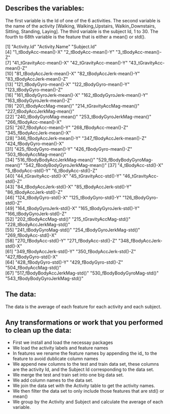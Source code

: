 ## Describes the variables:
The first variable is the Id of one of the 6 activities.
The second variable is the name of the activity [Walking, Walking_Upstairs, Walkin_Downstairs, Sitting, Standing, Laying].
The third variable is the subject Id, 1 to 30.
The fourth to 68th variable is the feature that is either a mean() or std().

 [1] "Activity.Id"                     "Activity.Name"                   "Subject.Id"                     
 [4] "1_tBodyAcc-mean()-X"             "2_tBodyAcc-mean()-Y"             "3_tBodyAcc-mean()-Z"            
 [7] "41_tGravityAcc-mean()-X"         "42_tGravityAcc-mean()-Y"         "43_tGravityAcc-mean()-Z"        
[10] "81_tBodyAccJerk-mean()-X"        "82_tBodyAccJerk-mean()-Y"        "83_tBodyAccJerk-mean()-Z"       
[13] "121_tBodyGyro-mean()-X"          "122_tBodyGyro-mean()-Y"          "123_tBodyGyro-mean()-Z"         
[16] "161_tBodyGyroJerk-mean()-X"      "162_tBodyGyroJerk-mean()-Y"      "163_tBodyGyroJerk-mean()-Z"     
[19] "201_tBodyAccMag-mean()"          "214_tGravityAccMag-mean()"       "227_tBodyAccJerkMag-mean()"     
[22] "240_tBodyGyroMag-mean()"         "253_tBodyGyroJerkMag-mean()"     "266_fBodyAcc-mean()-X"          
[25] "267_fBodyAcc-mean()-Y"           "268_fBodyAcc-mean()-Z"           "345_fBodyAccJerk-mean()-X"      
[28] "346_fBodyAccJerk-mean()-Y"       "347_fBodyAccJerk-mean()-Z"       "424_fBodyGyro-mean()-X"         
[31] "425_fBodyGyro-mean()-Y"          "426_fBodyGyro-mean()-Z"          "503_fBodyAccMag-mean()"         
[34] "516_fBodyBodyAccJerkMag-mean()"  "529_fBodyBodyGyroMag-mean()"     "542_fBodyBodyGyroJerkMag-mean()"
[37] "4_tBodyAcc-std()-X"              "5_tBodyAcc-std()-Y"              "6_tBodyAcc-std()-Z"             
[40] "44_tGravityAcc-std()-X"          "45_tGravityAcc-std()-Y"          "46_tGravityAcc-std()-Z"         
[43] "84_tBodyAccJerk-std()-X"         "85_tBodyAccJerk-std()-Y"         "86_tBodyAccJerk-std()-Z"        
[46] "124_tBodyGyro-std()-X"           "125_tBodyGyro-std()-Y"           "126_tBodyGyro-std()-Z"          
[49] "164_tBodyGyroJerk-std()-X"       "165_tBodyGyroJerk-std()-Y"       "166_tBodyGyroJerk-std()-Z"      
[52] "202_tBodyAccMag-std()"           "215_tGravityAccMag-std()"        "228_tBodyAccJerkMag-std()"      
[55] "241_tBodyGyroMag-std()"          "254_tBodyGyroJerkMag-std()"      "269_fBodyAcc-std()-X"           
[58] "270_fBodyAcc-std()-Y"            "271_fBodyAcc-std()-Z"            "348_fBodyAccJerk-std()-X"       
[61] "349_fBodyAccJerk-std()-Y"        "350_fBodyAccJerk-std()-Z"        "427_fBodyGyro-std()-X"          
[64] "428_fBodyGyro-std()-Y"           "429_fBodyGyro-std()-Z"           "504_fBodyAccMag-std()"          
[67] "517_fBodyBodyAccJerkMag-std()"   "530_fBodyBodyGyroMag-std()"      "543_fBodyBodyGyroJerkMag-std()" 

## The data:
The data is the average of each feature for each activity and each subject.

## Any transformations or work that you performed to clean up the data:
- First we install and load the necessay packages
- We load the activity labels and feature names
- In features we rename the feature names by appending the id_ to the feature to avoid dublicate column names
- We append new columns to the test and train data set, these columns are the activity Id, and the Subject Id corresponding to the data set.
- We merge the test and train set into one big data set.
- We add column names to the data set.
- We join the data set with the Activity table to get the activity names.
- We then filter the data set to only include those features that are std() or mean()
- We group by the Activity and Subject and calculate the average of each variable.
